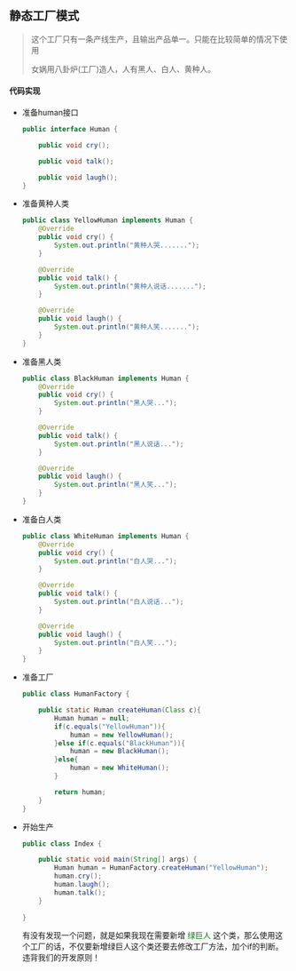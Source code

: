 ## 静态工厂模式

> 这个工厂只有一条产线生产，且输出产品单一。只能在比较简单的情况下使用
>
> 女娲用八卦炉(工厂)造人，人有黑人、白人、黄种人。



#### 代码实现

- 准备human接口

  ```java
  public interface Human {
  
      public void cry();
  
      public void talk();
  
      public void laugh();
  }
  
  ```

- 准备黄种人类

  ```java
  public class YellowHuman implements Human {
      @Override
      public void cry() {
          System.out.println("黄种人哭.......");
      }
  
      @Override
      public void talk() {
          System.out.println("黄种人说话.......");
      }
  
      @Override
      public void laugh() {
          System.out.println("黄种人笑.......");
      }
  }
  ```

- 准备黑人类

  ```java
  public class BlackHuman implements Human {
      @Override
      public void cry() {
          System.out.println("黑人哭...");
      }
  
      @Override
      public void talk() {
          System.out.println("黑人说话...");
      }
  
      @Override
      public void laugh() {
          System.out.println("黑人笑...");
      }
  }
  ```

- 准备白人类

  ```java
  public class WhiteHuman implements Human {
      @Override
      public void cry() {
          System.out.println("白人哭...");
      }
  
      @Override
      public void talk() {
          System.out.println("白人说话...");
      }
  
      @Override
      public void laugh() {
          System.out.println("白人笑...");
      }
  }
  ```

- 准备工厂

  ```java
  public class HumanFactory {
  
      public static Human createHuman(Class c){
          Human human = null;
          if(c.equals("YellowHuman")){
              human = new YellowHuman();
          }else if(c.equals("BlackHuman")){
              human = new BlackHuman();
          }else{
              human = new WhiteHuman();
          }
  
          return human;
      }
  }
  ```

- 开始生产

  ```java
  public class Index {
  
      public static void main(String[] args) {
          Human human = HumanFactory.createHuman("YellowHuman");
          human.cry();
          human.laugh();
          human.talk();
      }
    
  }
  ```

  有没有发现一个问题，就是如果我现在需要新增 <font color="green">绿巨人</font> 这个类，那么使用这个工厂的话，不仅要新增绿巨人这个类还要去修改工厂方法，加个if的判断。违背我们的开发原则！